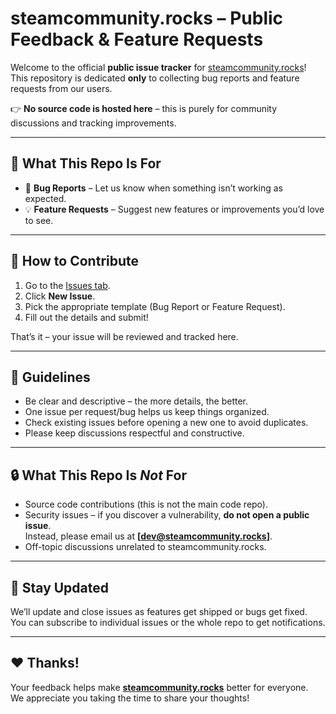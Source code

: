 # steamcommunity.rocks – Public Feedback & Feature Requests

Welcome to the official **public issue tracker** for [steamcommunity.rocks](https://steamcommunity.rocks)!  
This repository is dedicated **only** to collecting bug reports and feature requests from our users.  

👉 **No source code is hosted here** – this is purely for community discussions and tracking improvements.

---

## 📌 What This Repo Is For
- 🐞 **Bug Reports** – Let us know when something isn’t working as expected.
- 💡 **Feature Requests** – Suggest new features or improvements you’d love to see.

---

## 🚀 How to Contribute
1. Go to the [Issues tab](../../issues).
2. Click **New Issue**.
3. Pick the appropriate template (Bug Report or Feature Request).
4. Fill out the details and submit!

That’s it – your issue will be reviewed and tracked here.

---

## 📝 Guidelines
- Be clear and descriptive – the more details, the better.
- One issue per request/bug helps us keep things organized.
- Check existing issues before opening a new one to avoid duplicates.
- Please keep discussions respectful and constructive.

---

## 🔒 What This Repo Is *Not* For
- Source code contributions (this is not the main code repo).
- Security issues – if you discover a vulnerability, **do not open a public issue**.  
  Instead, please email us at **[dev@steamcommunity.rocks]**.
- Off-topic discussions unrelated to steamcommunity.rocks.

---

## 📢 Stay Updated
We’ll update and close issues as features get shipped or bugs get fixed.  
You can subscribe to individual issues or the whole repo to get notifications.

---

## ❤️ Thanks!
Your feedback helps make **[steamcommunity.rocks](https://steamcommunity.rocks)** better for everyone.  
We appreciate you taking the time to share your thoughts!
